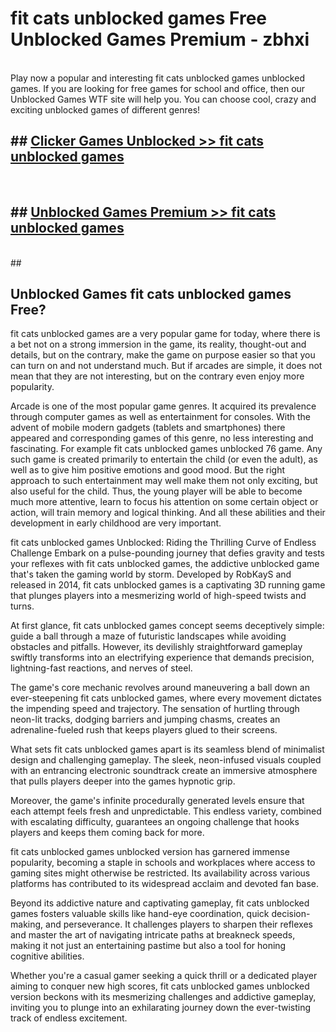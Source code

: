 # fit cats unblocked games  Free Unblocked Games Premium - zbhxi <br>
<br>
Play now a popular and interesting fit cats unblocked games unblocked games. If you are looking for free games for school and office, then our Unblocked Games WTF site will help you. You can choose cool, crazy and exciting unblocked games of different genres!


## ##  [Clicker Games Unblocked >> fit cats unblocked games](http://freeplayer.one?title=fit_cats_unblocked_games&ref=UGames)
  <br>

##  ## [Unblocked Games Premium >> fit cats unblocked games](http://freeplayer.one?title=fit_cats_unblocked_games&ref=UGames)
  <br>
  ##



## Unblocked Games fit cats unblocked games Free?

fit cats unblocked games are a very popular game for today, where there is a bet not on a strong immersion in the game, its reality, thought-out and details, but on the contrary, make the game on purpose easier so that you can turn on and not understand much. But if arcades are simple, it does not mean that they are not interesting, but on the contrary even enjoy more popularity.

Arcade is one of the most popular game genres. It acquired its prevalence through computer games as well as entertainment for consoles. With the advent of mobile modern gadgets (tablets and smartphones) there appeared and corresponding games of this genre, no less interesting and fascinating. For example fit cats unblocked games unblocked 76 game. Any such game is created primarily to entertain the child (or even the adult), as well as to give him positive emotions and good mood. But the right approach to such entertainment may well make them not only exciting, but also useful for the child. Thus, the young player will be able to become much more attentive, learn to focus his attention on some certain object or action, will train memory and logical thinking. And all these abilities and their development in early childhood are very important.

fit cats unblocked games Unblocked: Riding the Thrilling Curve of Endless Challenge
Embark on a pulse-pounding journey that defies gravity and tests your reflexes with fit cats unblocked games, the addictive unblocked game that's taken the gaming world by storm. Developed by RobKayS and released in 2014, fit cats unblocked games is a captivating 3D running game that plunges players into a mesmerizing world of high-speed twists and turns.

At first glance, fit cats unblocked games concept seems deceptively simple: guide a ball through a maze of futuristic landscapes while avoiding obstacles and pitfalls. However, its devilishly straightforward gameplay swiftly transforms into an electrifying experience that demands precision, lightning-fast reactions, and nerves of steel.

The game's core mechanic revolves around maneuvering a ball down an ever-steepening fit cats unblocked games, where every movement dictates the impending speed and trajectory. The sensation of hurtling through neon-lit tracks, dodging barriers and jumping chasms, creates an adrenaline-fueled rush that keeps players glued to their screens.

What sets fit cats unblocked games apart is its seamless blend of minimalist design and challenging gameplay. The sleek, neon-infused visuals coupled with an entrancing electronic soundtrack create an immersive atmosphere that pulls players deeper into the games hypnotic grip.

Moreover, the game's infinite procedurally generated levels ensure that each attempt feels fresh and unpredictable. This endless variety, combined with escalating difficulty, guarantees an ongoing challenge that hooks players and keeps them coming back for more.

fit cats unblocked games unblocked version has garnered immense popularity, becoming a staple in schools and workplaces where access to gaming sites might otherwise be restricted. Its availability across various platforms has contributed to its widespread acclaim and devoted fan base.

Beyond its addictive nature and captivating gameplay, fit cats unblocked games fosters valuable skills like hand-eye coordination, quick decision-making, and perseverance. It challenges players to sharpen their reflexes and master the art of navigating intricate paths at breakneck speeds, making it not just an entertaining pastime but also a tool for honing cognitive abilities.

Whether you're a casual gamer seeking a quick thrill or a dedicated player aiming to conquer new high scores, fit cats unblocked games unblocked version beckons with its mesmerizing challenges and addictive gameplay, inviting you to plunge into an exhilarating journey down the ever-twisting track of endless excitement.